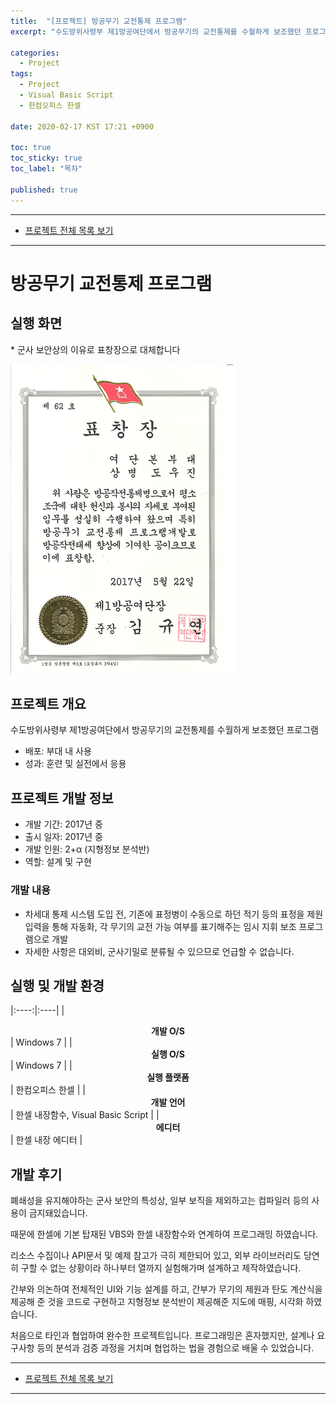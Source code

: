 ```yaml
---
title:  "[프로젝트] 방공무기 교전통제 프로그램"
excerpt: "수도방위사령부 제1방공여단에서 방공무기의 교전통제를 수월하게 보조했던 프로그램"

categories:
  - Project
tags:
  - Project
  - Visual Basic Script
  - 한컴오피스 한셀

date: 2020-02-17 KST 17:21 +0900

toc: true
toc_sticky: true
toc_label: "목차"

published: true
---
```


- - -

 - [프로젝트 전체 목록 보기](/projects)

- - -

# 방공무기 교전통제 프로그램

## 실행 화면
 \* 군사 보안상의 이유로 표창장으로 대체합니다

![](/assets/images/posts/projects/aa-control/scan.png)

## 프로젝트 개요

수도방위사령부 제1방공여단에서 방공무기의 교전통제를 수월하게 보조했던 프로그램

 - 배포: 부대 내 사용
 - 성과: 훈련 및 실전에서 응용

## 프로젝트 개발 정보

 - 개발 기간: 2017년 중
 - 출시 일자: 2017년 중
 - 개발 인원: 2+α (지형정보 분석반)
 - 역할: 설계 및 구현

### 개발 내용

 - 차세대 통제 시스템 도입 전, 기존에 표정병이 수동으로 하던 적기 등의 표정을 제원 입력을 통해 자동화, 각 무기의 교전 가능 여부를 표기해주는 임시 지휘 보조 프로그램으로 개발
 - 자세한 사항은 대외비, 군사기밀로 분류될 수 있으므로 언급할 수 없습니다.

## 실행 및 개발 환경

|:----:|:----|
| **<center>개발 O/S</center>** | Windows 7 |
| **<center>실행 O/S</center>** | Windows 7 |
| **<center>실행 플랫폼</center>** | 한컴오피스 한셀 |
| **<center>개발 언어</center>** | 한셀 내장함수, Visual Basic Script |
| **<center>에디터</center>** | 한셀 내장 에디터 |

## 개발 후기

폐쇄성을 유지해야하는 군사 보안의 특성상, 일부 보직을 제외하고는 컴파일러 등의 사용이 금지돼있습니다.

때문에 한셀에 기본 탑재된 VBS와 한셀 내장함수와 연계하여 프로그래밍 하였습니다.

리소스 수집이나 API문서 및 예제 참고가 극히 제한되어 있고, 외부 라이브러리도 당연히 구할 수 없는 상황이라 하나부터 열까지 실험해가며 설계하고 제작하였습니다.

간부와 의논하여 전체적인 UI와 기능 설계를 하고, 간부가 무기의 제원과 탄도 계산식을 제공해 준 것을 코드로 구현하고 지형정보 분석반이 제공해준 지도에 매핑, 시각화 하였습니다.

처음으로 타인과 협업하여 완수한 프로젝트입니다. 프로그래밍은 혼자했지만, 설계나 요구사항 등의 분석과 검증 과정을 거치며 협업하는 법을 경험으로 배울 수 있었습니다.

- - -

 - [프로젝트 전체 목록 보기](/projects)

- - -
